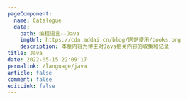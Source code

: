 ```yaml
---
pageComponent:
  name: Catalogue
  data:
    path: 编程语言--Java
    imgUrl: https://cdn.addai.cn/blog/网站使用/books.png
    description: 本章内容为博主对Java相关内容的收集和记录
title: Java
date: 2022-05-15 22:09:17
permalink: /language/java
article: false
comment: false
editLink: false
---
```

